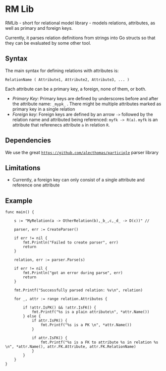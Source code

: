 # RM Lib 
RMLib - short for relational model library - models relations, attributes, as well as primary and foreign keys.

Currently, it parses relation definitions from strings into Go structs so that they can be evaluated by some other tool.

## Syntax
The main syntax for defining relations with attributes is:
```
RelationName ( Attribute1, Attribute2, Attribute3, ... )
```

Each attribute can be a primary key, a foreign, none of them, or both. 

- *Primary Key*: Primary keys are defined by underscores before and after the attribute name: `_mypk_` . There might be multiple attributes marked as primary key in a single relation
- *Foreign key*: Foreign keys are defined by an arrow `->` followed by the relation name and attributed being referenced: `myfk -> R(a)`. `myfk` is an attribute that referenecs attribute `a` in relation `R`.

## Dependencies

We use the great [`https://github.com/alecthomas/participle`](https://github.com/alecthomas/participle) parser library

## Limitations

- Currently, a foreign key can only consist of a single attribute and reference one attribute


## Example 

```golang
func main() {

	s := "MyRelation(a -> OtherRelation(b),_b_,c,_d_ -> D(c))" //

	parser, err := CreateParser()

	if err != nil {
		fmt.Println("Failed to create parser", err)
		return
	}

	relation, err := parser.Parse(s)

	if err != nil {
		fmt.Println("got an error during parse", err)
		return
	}

	fmt.Printf("Successfully parsed relation: %v\n", relation)

	for _, attr := range relation.Attributes {

		if !attr.IsPK() && !attr.IsFK() {
			fmt.Printf("%s is a plain attribute\n", *attr.Name())
		} else {
			if attr.IsPK() {
				fmt.Printf("%s is a PK \n", *attr.Name())
			}

			if attr.IsFK() {
				fmt.Printf("%s is a FK to attribute %s in relation %s \n", *attr.Name(), attr.FK.Attribute, attr.FK.RelationName)
			}
		}
	}
}
```
